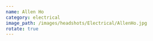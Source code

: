 ```yaml
---
name: Allen Ho
category: electrical
image_path: /images/headshots/Electrical/AllenHo.jpg
rotate: true
---
```

